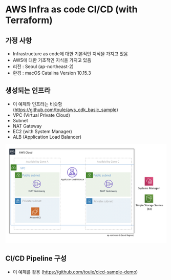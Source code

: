 # AWS Infra as code CI/CD (with Terraform)



## 가정 사항

- Infrastructure as code에 대한 기본적인 지식을 가지고 있음
- AWS에 대한 기초적인 지식을 가지고 있음
- 리전 : Seoul (ap-northeast-2)
- 환경 : macOS Catalina Version 10.15.3



## 생성되는 인프라

- 이 예제와 인프라는 비슷함 (https://github.com/toule/aws_cdk_basic_sample)
- VPC (Virtual Private Cloud)
- Subnet
- NAT Gateway
- EC2 (with System Manager)
- ALB (Application Load Balancer)

![arch](./images/arch.png)



## CI/CD Pipeline 구성

- 이 예제를 활용 (https://github.com/toule/cicd-sample-demo)



